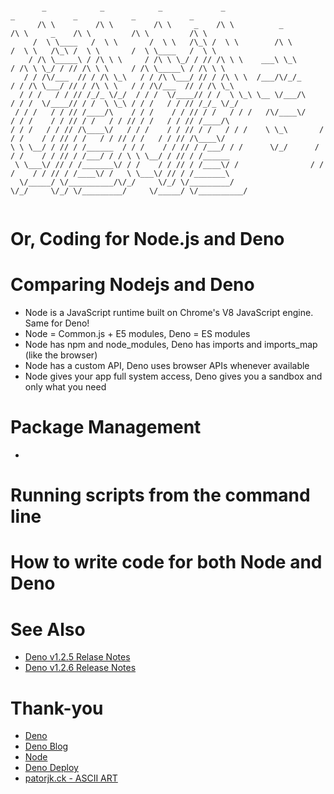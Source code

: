 ```

       _            _            _             _                            _             _            _            _      
      /\ \         /\ \         /\ \     _    /\ \          _              /\ \     _    /\ \         /\ \         /\ \    
     /  \ \____   /  \ \       /  \ \   /\_\ /  \ \        /\ \           /  \ \   /\_\ /  \ \       /  \ \____   /  \ \   
    / /\ \_____\ / /\ \ \     / /\ \ \_/ / // /\ \ \    ___\ \_\         / /\ \ \_/ / // /\ \ \     / /\ \_____\ / /\ \ \  
   / / /\/___  // / /\ \_\   / / /\ \___/ // / /\ \ \  /___/\/_/_       / / /\ \___/ // / /\ \ \   / / /\/___  // / /\ \_\ 
  / / /   / / // /_/_ \/_/  / / /  \/____// / /  \ \_\ \__ \/___/\     / / /  \/____// / /  \ \_\ / / /   / / // /_/_ \/_/ 
 / / /   / / // /____/\    / / /    / / // / /   / / /   /\/____\/    / / /    / / // / /   / / // / /   / / // /____/\    
/ / /   / / // /\____\/   / / /    / / // / /   / / /    \ \_\       / / /    / / // / /   / / // / /   / / // /\____\/    
\ \ \__/ / // / /______  / / /    / / // / /___/ / /      \/_/      / / /    / / // / /___/ / / \ \ \__/ / // / /______    
 \ \___\/ // / /_______\/ / /    / / // / /____\/ /                / / /    / / // / /____\/ /   \ \___\/ // / /_______\   
  \/_____/ \/__________/\/_/     \/_/ \/_________/                 \/_/     \/_/ \/_________/     \/_____/ \/__________/   
                                                                                                                           
```
# Or, Coding for Node.js and Deno

# Comparing Nodejs and Deno
* Node is a JavaScript runtime built on Chrome's V8 JavaScript engine. Same for Deno!
* Node = Common.js + E5 modules, Deno = ES modules
* Node has npm and node_modules, Deno has imports and imports_map (like the browser)
* Node has a custom API, Deno uses browser APIs whenever available
* Node gives your app full system access, Deno gives you a sandbox and only what you need

# Package Management
* 

# Running scripts from the command line

# How to write code for both Node and Deno

# See Also
* [Deno v1.2.5 Relase Notes](https://deno.com/blog/v1.25#experimental-npm-support)
* [Deno v1.2.6 Release Notes](https://deno.com/blog/v1.26#improvements-to-npm-support)

# Thank-you
* [Deno](https://deno.land/)
* [Deno Blog](https://deno.com/blog)
* [Node](https://nodejs.org/en/)
* [Deno Deploy](https://deno.com/deploy)
* [patorjk.ck - ASCII ART](https://patorjk.com/software/taag/#p=display&f=Impossible&t=Deno%20%2B%20Node)
